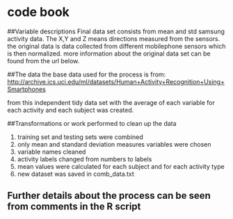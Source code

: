 # code book 
##Variable descriptions 
Final data set consists from mean and std samsung activity data. The X,Y and Z means directions measured from the sensors.
the original data is data collected from different mobilephone sensors which is then normalized. more information about the original data set can be found from the url below.

##The data 
the base data used for the process is from:
http://archive.ics.uci.edu/ml/datasets/Human+Activity+Recognition+Using+Smartphones 

from this independent tidy data set with the average of each variable for each activity and each subject was created.

##Transformations or work performed to clean up the data
1. training set and testing sets were combined
2. only mean and standard deviation measures variables were chosen
3. variable names cleaned
4. activity labels changed from numbers to labels
5. mean values were calculated for each subject and for each activity type
6. new dataset was saved in comb_data.txt

## Further details about the process can be seen from comments in the R script
